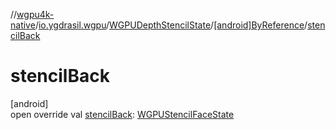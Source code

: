 //[wgpu4k-native](../../../../index.md)/[io.ygdrasil.wgpu](../../index.md)/[WGPUDepthStencilState](../index.md)/[[android]ByReference](index.md)/[stencilBack](stencil-back.md)

# stencilBack

[android]\
open override val [stencilBack](stencil-back.md): [WGPUStencilFaceState](../../-w-g-p-u-stencil-face-state/index.md)